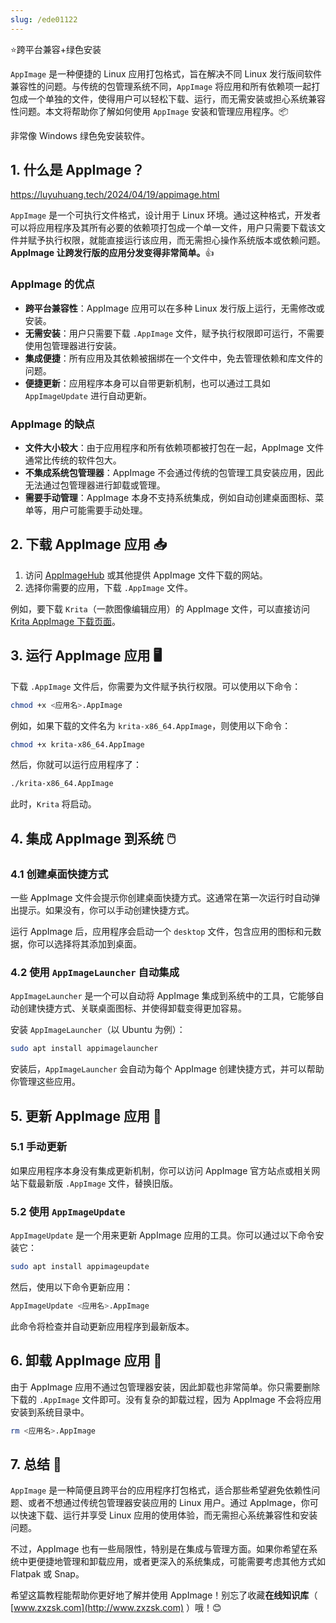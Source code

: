 ```yaml
---
slug: /ede01122
---
```

⭐跨平台兼容+绿色安装

`AppImage` 是一种便捷的 Linux 应用打包格式，旨在解决不同 Linux 发行版间软件兼容性的问题。与传统的包管理系统不同，`AppImage` 将应用和所有依赖项一起打包成一个单独的文件，使得用户可以轻松下载、运行，而无需安装或担心系统兼容性问题。本文将帮助你了解如何使用 `AppImage` 安装和管理应用程序。📦

非常像 Windows 绿色免安装软件。

## 1. 什么是 AppImage？

https://luyuhuang.tech/2024/04/19/appimage.html

`AppImage` 是一个可执行文件格式，设计用于 Linux 环境。通过这种格式，开发者可以将应用程序及其所有必要的依赖项打包成一个单一文件，用户只需要下载该文件并赋予执行权限，就能直接运行该应用，而无需担心操作系统版本或依赖问题。**AppImage 让跨发行版的应用分发变得非常简单。**👍

### AppImage 的优点

- **跨平台兼容性**：AppImage 应用可以在多种 Linux 发行版上运行，无需修改或安装。
- **无需安装**：用户只需要下载 `.AppImage` 文件，赋予执行权限即可运行，不需要使用包管理器进行安装。
- **集成便捷**：所有应用及其依赖被捆绑在一个文件中，免去管理依赖和库文件的问题。
- **便捷更新**：应用程序本身可以自带更新机制，也可以通过工具如 `AppImageUpdate` 进行自动更新。

### AppImage 的缺点

- **文件大小较大**：由于应用程序和所有依赖项都被打包在一起，AppImage 文件通常比传统的软件包大。
- **不集成系统包管理器**：AppImage 不会通过传统的包管理工具安装应用，因此无法通过包管理器进行卸载或管理。
- **需要手动管理**：AppImage 本身不支持系统集成，例如自动创建桌面图标、菜单等，用户可能需要手动处理。

## 2. 下载 AppImage 应用 📥

1. 访问 [AppImageHub](https://appimage.github.io/) 或其他提供 AppImage 文件下载的网站。
2. 选择你需要的应用，下载 `.AppImage` 文件。

例如，要下载 `Krita`（一款图像编辑应用）的 AppImage 文件，可以直接访问 [Krita AppImage 下载页面](https://krita.org/en/download/krita-desktop/)。

## 3. 运行 AppImage 应用 🖥️

下载 `.AppImage` 文件后，你需要为文件赋予执行权限。可以使用以下命令：

```bash
chmod +x <应用名>.AppImage
```

例如，如果下载的文件名为 `krita-x86_64.AppImage`，则使用以下命令：

```bash
chmod +x krita-x86_64.AppImage
```

然后，你就可以运行应用程序了：

```bash
./krita-x86_64.AppImage
```

此时，`Krita` 将启动。

## 4. 集成 AppImage 到系统 🖱️

### 4.1 创建桌面快捷方式

一些 AppImage 文件会提示你创建桌面快捷方式。这通常在第一次运行时自动弹出提示。如果没有，你可以手动创建快捷方式。

运行 AppImage 后，应用程序会启动一个 `desktop` 文件，包含应用的图标和元数据，你可以选择将其添加到桌面。

### 4.2 使用 `AppImageLauncher` 自动集成

`AppImageLauncher` 是一个可以自动将 AppImage 集成到系统中的工具，它能够自动创建快捷方式、关联桌面图标、并使得卸载变得更加容易。

安装 `AppImageLauncher`（以 Ubuntu 为例）：

```bash
sudo apt install appimagelauncher
```

安装后，`AppImageLauncher` 会自动为每个 AppImage 创建快捷方式，并可以帮助你管理这些应用。

## 5. 更新 AppImage 应用 🔄

### 5.1 手动更新

如果应用程序本身没有集成更新机制，你可以访问 AppImage 官方站点或相关网站下载最新版 `.AppImage` 文件，替换旧版。

### 5.2 使用 `AppImageUpdate`

`AppImageUpdate` 是一个用来更新 AppImage 应用的工具。你可以通过以下命令安装它：

```bash
sudo apt install appimageupdate
```

然后，使用以下命令更新应用：

```bash
AppImageUpdate <应用名>.AppImage
```

此命令将检查并自动更新应用程序到最新版本。

## 6. 卸载 AppImage 应用 🚫

由于 AppImage 应用不通过包管理器安装，因此卸载也非常简单。你只需要删除下载的 `.AppImage` 文件即可。没有复杂的卸载过程，因为 AppImage 不会将应用安装到系统目录中。

```bash
rm <应用名>.AppImage
```

## 7. 总结 🎯

`AppImage` 是一种简便且跨平台的应用程序打包格式，适合那些希望避免依赖性问题、或者不想通过传统包管理器安装应用的 Linux 用户。通过 AppImage，你可以快速下载、运行并享受 Linux 应用的使用体验，而无需担心系统兼容性和安装问题。

不过，AppImage 也有一些局限性，特别是在集成与管理方面。如果你希望在系统中更便捷地管理和卸载应用，或者更深入的系统集成，可能需要考虑其他方式如 Flatpak 或 Snap。

希望这篇教程能帮助你更好地了解并使用 AppImage！别忘了收藏**在线知识库**（ [www.zxzsk.com](http://www.zxzsk.com) ）哦！😊
